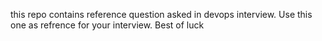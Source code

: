 this repo contains reference question asked in devops interview.
Use this one as refrence for your interview. 
Best of luck
